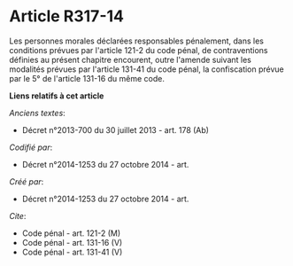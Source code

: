 # Article R317-14

Les personnes morales déclarées responsables pénalement, dans les conditions prévues par l'article 121-2 du code pénal, de
contraventions définies au présent chapitre encourent, outre l'amende suivant les modalités prévues par l'article 131-41 du
code pénal, la confiscation prévue par le 5° de l'article 131-16 du même code.

**Liens relatifs à cet article**

_Anciens textes_:

  - Décret n°2013-700 du 30 juillet 2013 - art. 178 (Ab)

_Codifié par_:

  - Décret n°2014-1253 du 27 octobre 2014 - art.

_Créé par_:

  - Décret n°2014-1253 du 27 octobre 2014 - art.

_Cite_:

  - Code pénal - art. 121-2 (M)
  - Code pénal - art. 131-16 (V)
  - Code pénal - art. 131-41 (V)
